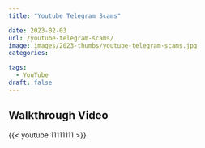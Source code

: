 ```yaml
---
title: "Youtube Telegram Scams"

date: 2023-02-03
url: /youtube-telegram-scams/
image: images/2023-thumbs/youtube-telegram-scams.jpg
categories:

tags:
  - YouTube
draft: false
---
```

<!--more-->



## Walkthrough Video

{{< youtube 11111111 >}}
